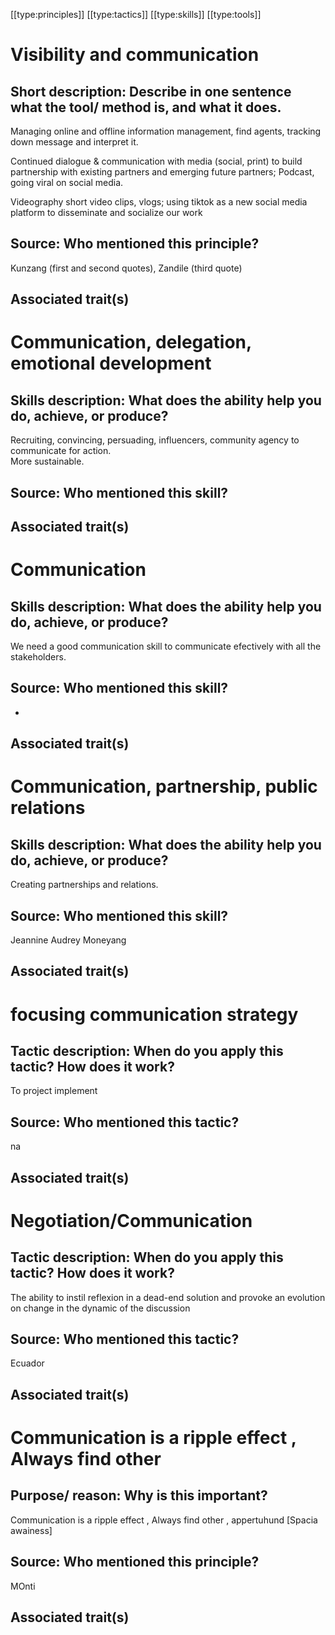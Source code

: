 [[type:principles]]
[[type:tactics]]
[[type:skills]]
[[type:tools]]

# Visibility and communication

## Short description: Describe in one sentence what the tool/ method is, and what it does.

Managing online and offline information management, find agents, tracking down message and interpret it.  
  
Continued dialogue &amp; communication with media (social, print) to build partnership with existing partners and emerging future partners; Podcast, going viral on social media.  
  
  
Videography short video clips, vlogs; using tiktok as a new social media platform to disseminate and socialize our work

## Source: Who mentioned this principle?

Kunzang (first and second quotes), Zandile (third quote)

## Associated trait(s)
  


## 
  


## 
   


# Communication, delegation, emotional development

## Skills description: What does the ability help you do, achieve, or produce?

Recruiting, convincing, persuading, influencers, community agency to communicate for action.  
More sustainable.

## Source: Who mentioned this skill?

## Associated trait(s)
  


## 
  


## 
   


# Communication

## Skills description: What does the ability help you do, achieve, or produce?

We need a good communication skill to communicate efectively with all the stakeholders.

## Source: Who mentioned this skill?

-

## Associated trait(s)
  


## 
  


## 
   


# Communication, partnership, public relations

## Skills description: What does the ability help you do, achieve, or produce?

Creating partnerships and relations.

## Source: Who mentioned this skill?

Jeannine Audrey Moneyang

## Associated trait(s)
   


## 
   


## 
   


# focusing communication strategy

## Tactic description: When do you apply this tactic? How does it work?

To project implement

## Source: Who mentioned this tactic?

na

## Associated trait(s)
   


## 
   


## 
   


# Negotiation/Communication

## Tactic description: When do you apply this tactic? How does it work?

The ability to instil reflexion in a dead-end solution and provoke an evolution on change in the dynamic of the discussion

## Source: Who mentioned this tactic?

Ecuador

## Associated trait(s)
   


## 
   


## 
   


# Communication is a ripple effect , Always find other 

## Purpose/ reason: Why is this important?

Communication is a ripple effect , Always find other , appertuhund [Spacia awainess]

## Source: Who mentioned this principle?

MOnti

## Associated trait(s)
   


## 
   


##